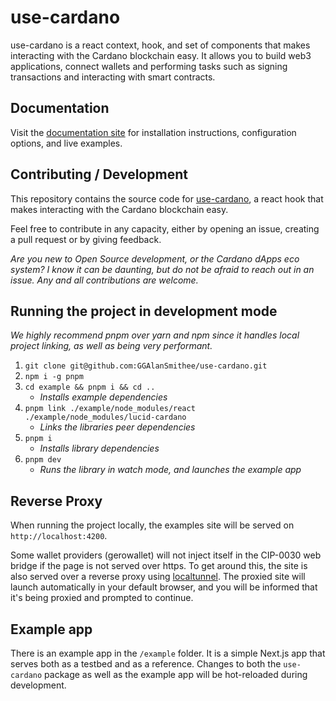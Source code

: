 # use-cardano

use-cardano is a react context, hook, and set of components that makes interacting with the Cardano blockchain easy. It allows you to build web3 applications, connect wallets and performing tasks such as signing transactions and interacting with smart contracts.

## Documentation

Visit the [documentation site](https://use-cardano.alangaming.com/) for installation instructions, configuration options, and live examples.

## Contributing / Development

This repository contains the source code for [use-cardano](https://www.npmjs.com/package/use-cardano), a react hook that makes interacting with the Cardano blockchain easy.

Feel free to contribute in any capacity, either by opening an issue, creating a pull request or by giving feedback.

_Are you new to Open Source development, or the Cardano dApps eco system? I know it can be daunting, but do not be afraid to reach out in an issue. Any and all contributions are welcome._

## Running the project in development mode

_We highly recommend pnpm over yarn and npm since it handles local project linking, as well as being very performant._

1. `git clone git@github.com:GGAlanSmithee/use-cardano.git`
1. `npm i -g pnpm`
1. `cd example && pnpm i && cd ..`
   - _Installs example dependencies_
1. `pnpm link ./example/node_modules/react ./example/node_modules/lucid-cardano`
   - _Links the libraries peer dependencies_
1. `pnpm i`
   - _Installs library dependencies_
1. `pnpm dev`
   - _Runs the library in watch mode, and launches the example app_

## Reverse Proxy

When running the project locally, the examples site will be served on `http://localhost:4200`.

Some wallet providers (gerowallet) will not inject itself in the CIP-0030 web bridge if the page is not served over https. To get around this, the site is also served over a reverse proxy using [localtunnel](https://www.npmjs.com/package/localtunnel). The proxied site will launch automatically in your default browser, and you will be informed that it's being proxied and prompted to continue.

## Example app

There is an example app in the `/example` folder. It is a simple Next.js app that serves both as a testbed and as a reference. Changes to both the `use-cardano` package as well as the example app will be hot-reloaded during development.
